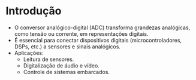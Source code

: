 # Introdução

- O conversor analógico-digital (ADC) transforma grandezas analógicas, como tensão ou corrente, em representações digitais.
- É essencial para conectar dispositivos digitais (microcontroladores, DSPs, etc.) a sensores e sinais analógicos.
- Aplicações:
  - Leitura de sensores.
  - Digitalização de áudio e vídeo.
  - Controle de sistemas embarcados.








